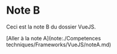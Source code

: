 # Note B

Ceci est la note B du dossier VueJS.

[Aller à la note A](note:./Competences techniques/Frameworks/VueJS/noteA.md)
